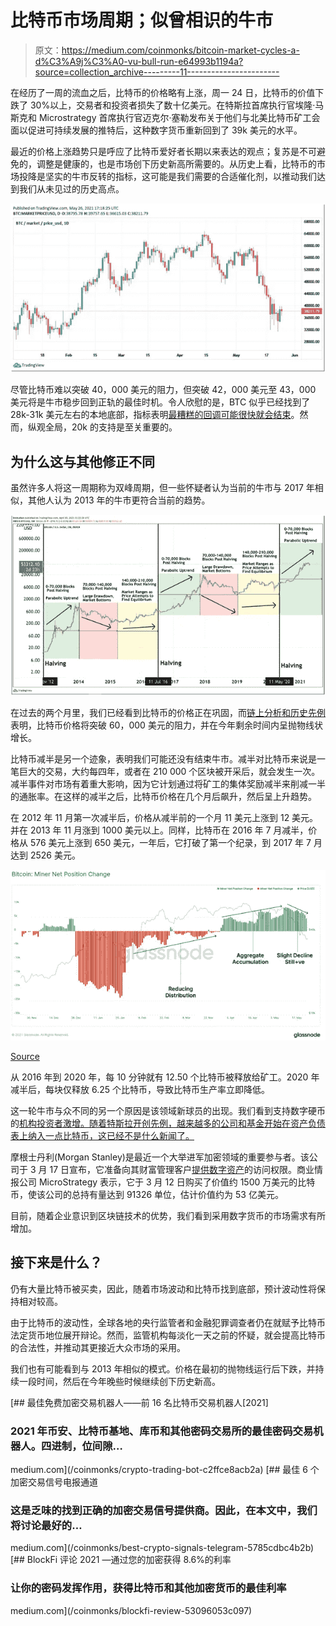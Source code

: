 # 比特币市场周期；似曾相识的牛市

> 原文：<https://medium.com/coinmonks/bitcoin-market-cycles-a-d%C3%A9j%C3%A0-vu-bull-run-e64993b1194a?source=collection_archive---------11----------------------->

在经历了一周的流血之后，比特币的价格略有上涨，周一 24 日，比特币的价值下跌了 30%以上，交易者和投资者损失了数十亿美元。在特斯拉首席执行官埃隆·马斯克和 Microstrategy 首席执行官迈克尔·塞勒发布关于他们与北美比特币矿工会面以促进可持续发展的推特后，这种数字货币重新回到了 39k 美元的水平。

最近的价格上涨趋势只是呼应了比特币爱好者长期以来表达的观点；复苏是不可避免的，调整是健康的，也是市场创下历史新高所需要的。从历史上看，比特币的市场投降是坚实的牛市反转的指标，这可能是我们需要的合适催化剂，以推动我们达到我们从未见过的历史高点。

![](img/b67f783cdb17a5ff6ff18d7e6d8ecd27.png)

尽管比特币难以突破 40，000 美元的阻力，但突破 42，000 美元至 43，000 美元将是牛市稳步回到正轨的最佳时机。令人欣慰的是，BTC 似乎已经找到了 28k-31k 美元左右的本地底部，指标表明[最糟糕的回调可能很快就会结束](https://www.coindesk.com/bitcoin-chart-indicator-suggests-worst-of-pullback-may-be-over)。然而，纵观全局，20k 的支持是至关重要的。

## **为什么这与其他修正不同**

虽然许多人将这一周期称为双峰周期，但一些怀疑者认为当前的牛市与 2017 年相似，其他人认为 2013 年的牛市更符合当前的趋势。

![](img/5abb6840f4ee4710665f0e6093a3a66c.png)

在过去的两个月里，我们已经看到比特币的价格正在巩固，而[链上分析和历史先例](https://bitcoinmagazine.com/markets/bitcoin-price-will-go-parabolic-in-2021#:~:text=As%20previous%20halving%20cycles%20along,and%20go%20parabolic%20in%202021.)表明，比特币价格将突破 60，000 美元的阻力，并在今年剩余时间内呈抛物线状增长。

比特币减半是另一个迹象，表明我们可能还没有结束牛市。减半对比特币来说是一笔巨大的交易，大约每四年，或者在 210 000 个区块被开采后，就会发生一次。减半事件对市场有着重大影响，因为它计划通过将矿工的集体奖励减半来削减一半的通胀率。在这样的减半之后，比特币价格在几个月后飙升，然后呈上升趋势。

在 2012 年 11 月第一次减半后，价格从减半前的一个月 11 美元上涨到 12 美元。并在 2013 年 11 月涨到 1000 美元以上。同样，比特币在 2016 年 7 月减半，价格从 576 美元上涨到 650 美元，一年后，它打破了第一个纪录，到 2017 年 7 月达到 2526 美元。

![](img/5cbe67b3cc8c5e7270d7713aef0f1da4.png)

[Source](https://insights.glassnode.com/the-week-on-chain-week-21-2021/)

从 2016 年到 2020 年，每 10 分钟就有 12.50 个比特币被释放给矿工。2020 年减半后，每块仅释放 6.25 个比特币，导致比特币生产率立即降低。

这一轮牛市与众不同的另一个原因是该领域新球员的出现。我们看到支持数字硬币的[机构投资者激增。随着特斯拉开创先例，越来越多的公司和基金开始在资产负债表上纳入一点比特币，这已经不是什么新闻了。](https://www.businessinsider.com/bitcoin-cryptocurrency-institutional-interest-btc-price-goldman-sachs-digital-asset-2021-3?utm_source=markets&utm_medium=ingest)

摩根士丹利(Morgan Stanley)是最近一个大举进军加密领域的重要参与者。该公司于 3 月 17 日宣布，它准备向其财富管理客户[提供数字资产](https://markets.businessinsider.com/currencies/news/bitcoin-morgan-stanley-to-offer-wealthy-clients-btc-fund-access-2021-3-1030221077?utm_source=markets&utm_medium=ingest)的访问权限。商业情报公司 MicroStrategy 表示，它于 3 月 12 日购买了价值约 1500 万美元的比特币，使该公司的总持有量达到 91326 单位，估计价值约为 53 亿美元。

目前，随着企业意识到区块链技术的优势，我们看到采用数字货币的市场需求有所增加。

## **接下来是什么？**

仍有大量比特币被买卖，因此，随着市场波动和比特币找到底部，预计波动性将保持相对较高。

由于比特币的波动性，全球各地的央行监管者和金融犯罪调查者仍在就赋予比特币法定货币地位展开辩论。然而，监管机构每淡化一天之前的怀疑，就会提高比特币的合法性，并推动其更接近大众市场的采用。

我们也有可能看到与 2013 年相似的模式。价格在最初的抛物线运行后下跌，并持续一段时间，然后在今年晚些时候继续创下历史新高。

[](/coinmonks/crypto-trading-bot-c2ffce8acb2a) [## 最佳免费加密交易机器人——前 16 名比特币交易机器人[2021]

### 2021 年币安、比特币基地、库币和其他密码交易所的最佳密码交易机器人。四进制，位间隙…

medium.com](/coinmonks/crypto-trading-bot-c2ffce8acb2a) [](/coinmonks/best-crypto-signals-telegram-5785cdbc4b2b) [## 最佳 6 个加密交易信号电报通道

### 这是乏味的找到正确的加密交易信号提供商。因此，在本文中，我们将讨论最好的…

medium.com](/coinmonks/best-crypto-signals-telegram-5785cdbc4b2b) [](/coinmonks/blockfi-review-53096053c097) [## BlockFi 评论 2021 —通过您的加密获得 8.6%的利率

### 让你的密码发挥作用，获得比特币和其他加密货币的最佳利率

medium.com](/coinmonks/blockfi-review-53096053c097)